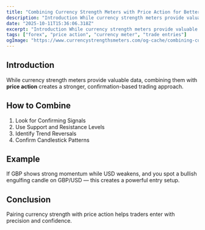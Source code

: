```yaml
---
title: "Combining Currency Strength Meters with Price Action for Better Entries"
description: "Introduction While currency strength meters provide valuable data, combining them with price action creates a stronger, confirmation-based trading approach..."
date: "2025-10-11T15:36:06.318Z"
excerpt: "Introduction While currency strength meters provide valuable data, combining them with price action creates a stronger, confirmation-based trading approach. How to Combine 1. Look for Confirming Signals 2. Use Support and Resistance Levels 3. Identify Trend Reversals 4. Confirm Candlestick Patterns Example If GBP shows strong momentum while USD weakens,..."
tags: ["forex", "price action", "currency meter", "trade entries"]
ogImage: "https://www.currencystrengthsmeters.com/og-cache/combining-currency-strength-meters-with-price-action-for-better-entries.jpg"
---
```

## Introduction

While currency strength meters provide valuable data, combining them with **price action** creates a stronger, confirmation-based trading approach.

## How to Combine

1. Look for Confirming Signals  
2. Use Support and Resistance Levels  
3. Identify Trend Reversals  
4. Confirm Candlestick Patterns  

## Example

If GBP shows strong momentum while USD weakens, and you spot a bullish engulfing candle on GBP/USD — this creates a powerful entry setup.

## Conclusion

Pairing currency strength with price action helps traders enter with precision and confidence.
